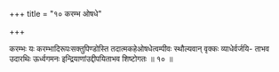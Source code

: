 +++
title = "१० करम्भ ओषधे"

+++

करम्भः यः करम्भादिरूपःसक्तुपिण्डोस्ति तदात्मकहेओषधेत्वम्पीवः स्थौल्यवान् वृक्कः व्याधेर्वर्जयि- ताभव उदारथिः ऊर्ध्वगमनः इन्द्रियाणांउद्दीपयिताभव शिष्टोगतः ॥ १० ॥